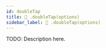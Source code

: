 ```yaml
---
id: doubleTap
title: 🔨 .doubleTap(options)
sidebar_label: 🔨 .doubleTap(options) 
---
```


TODO: Description here.